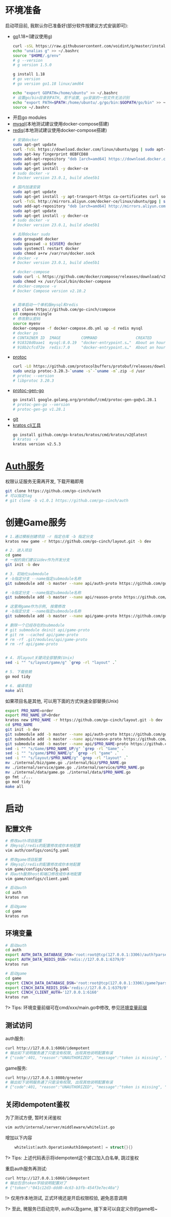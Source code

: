 # 环境准备


启动项目前, 我默认你已准备好(部分软件按建议方式安装即可): 
- [go](https://golang.org/dl)1.18+(建议使用[g](https://github.com/voidint/g))
  ```bash
  curl -sSL https://raw.githubusercontent.com/voidint/g/master/install.sh | bash
  echo "unalias g" >> ~/.bashrc
  source "$HOME/.g/env"
  # g --version
  # g version 1.5.0
  
  g install 1.18
  # go version
  # go version go1.18 linux/amd64
  
  echo "export GOPATH=/home/ubuntu" >> ~/.bashrc 
  # 设置go/bin目录到PATH, 若不设置, go安装的一些文件无法识别
  echo "export PATH=$PATH:/home/ubuntu/.g/go/bin:$GOPATH/go/bin" >> ~/.bashrc
  source ~/.bashrc
  ```
- 开启go modules
- [mysql](https://www.mysql.com)(本地测试建议使用docker-compose搭建)
- [redis](https://redis.io)(本地测试建议使用docker-compose搭建)
  ```bash
  # 安装docker
  sudo apt-get update
  curl -fsSL https://download.docker.com/linux/ubuntu/gpg | sudo apt-key add -
  sudo apt-key fingerprint 0EBFCD88
  sudo add-apt-repository "deb [arch=amd64] https://download.docker.com/linux/ubuntu $(lsb_release -cs) stable"
  sudo apt-get update
  sudo apt-get install -y docker-ce
  # sudo docker -v
  # Docker version 23.0.1, build a5ee5b1

  # 国内加速安装
  sudo apt-get update
  sudo apt-get install -y apt-transport-https ca-certificates curl software-properties-common
  curl -fsSL http://mirrors.aliyun.com/docker-ce/linux/ubuntu/gpg | sudo apt-key add -
  sudo add-apt-repository "deb [arch=amd64] http://mirrors.aliyun.com/docker-ce/linux/ubuntu $(lsb_release -cs) stable"
  sudo apt-get update
  sudo apt-get install -y docker-ce
  # sudo docker -v
  # Docker version 23.0.1, build a5ee5b1

  # 去除docker sudo
  sudo groupadd docker
  sudo gpasswd -a ${USER} docker
  sudo systemctl restart docker
  sudo chmod a+rw /var/run/docker.sock
  # docker -v
  # Docker version 23.0.1, build a5ee5b1

  # docker-compose
  sudo curl -L https://github.com/docker/compose/releases/download/v2.10.2/docker-compose-`uname -s`-`uname -m` -o /usr/local/bin/docker-compose
  sudo chmod +x /usr/local/bin/docker-compose
  # docker-compose -v
  # Docker Compose version v2.10.2

  
  # 简单启动一个单机版mysql和redis
  git clone https://github.com/go-cinch/compose
  cd compose/single
  # 修改默认密码
  source myenv
  docker-compose -f docker-compose.db.yml up -d redis mysql
  # docker ps
  # CONTAINER ID  IMAGE         COMMAND                 CREATED            STATUS         PORTS                                                 NAMES
  # 918328d0aae1  mysql:8.0.19  "docker-entrypoint.s…"  About an hour ago  Up 59 minutes  0.0.0.0:3306->3306/tcp, :::3306->3306/tcp, 33060/tcp  mysql
  # 918b2cfcd72e  redis:7.0     "docker-entrypoint.s…"  About an hour ago  Up 59 minutes  0.0.0.0:6379->6379/tcp, :::6379->6379/tcp             redis
  ```
- [protoc](https://github.com/protocolbuffers/protobuf)
  ```bash
  curl -LO https://github.com/protocolbuffers/protobuf/releases/download/v3.20.3/protoc-3.20.3-`uname -s`-`uname -m`.zip
  sudo unzip protoc-3.20.3-`uname -s`-`uname -m`.zip -d /usr
  # protoc --version
  # libprotoc 3.20.3
  ```
- [protoc-gen-go](https://github.com/protocolbuffers/protobuf-go)
  ```bash
  go install google.golang.org/protobuf/cmd/protoc-gen-go@v1.28.1
  # protoc-gen-go --version
  # protoc-gen-go v1.28.1
  ```
- [git](https://git-scm.com)
- [kratos cli工具](https://go-kratos.dev/docs/getting-started/usage)
  ```bash
  go install github.com/go-kratos/kratos/cmd/kratos/v2@latest
  # kratos -v
  kratos version v2.5.3
  ```


# [Auth服务](https://github.com/go-cinch/auth)


权限认证服务无需再开发, 下载开箱即用

```bash
git clone https://github.com/go-cinch/auth
# 可以指定tag
# git clone -b v1.0.1 https://github.com/go-cinch/auth
```


# 创建Game服务


```bash
# 1.通过模板创建项目 -r 指定仓库 -b 指定分支
kratos new game -r https://github.com/go-cinch/layout.git -b dev

# 2. 进入项目
cd game
# 一般的我们建议以dev作为开发分支
git init -b dev

# 3. 初始化submodule
# -b指定分支 --name指定submodule名称
git submodule add -b master --name api/auth-proto https://github.com/go-cinch/auth-proto.git ./api/auth-proto

# -b指定分支 --name指定submodule名称
git submodule add -b master --name api/reason-proto https://github.com/go-cinch/reason-proto.git ./api/reason-proto

# 这里用game作为示例, 按需修改
# -b指定分支 --name指定submodule名称
git submodule add -b master --name api/game-proto https://github.com/go-cinch/game-proto.git ./api/game-proto

# 删除一个已经存在的submodule
# git submodule deinit api/game-proto
# git rm --cached api/game-proto
# rm -rf .git/modules/api/game-proto
# rm -rf api/game-proto


# 4. 将layout关键词全部替换(Unix)
sed -i "" "s/layout/game/g" `grep -rl "layout" .`

# 5. 下载依赖
go mod tidy

# 6. 编译项目
make all
```

如果项目名是其他, 可以用下面的方式快速全部替换(Unix)  
```bash
export PRO_NAME=order
export PRO_NAME_UP=Order
kratos new $PRO_NAME -r https://github.com/go-cinch/layout.git -b dev
cd $PRO_NAME
git init -b dev
git submodule add -b master --name api/auth-proto https://github.com/go-cinch/auth-proto.git ./api/auth-proto
git submodule add -b master --name api/reason-proto https://github.com/go-cinch/reason-proto.git ./api/reason-proto
git submodule add -b master --name api/$PRO_NAME-proto https://github.com/go-cinch/$PRO_NAME-proto.git ./api/$PRO_NAME-proto
sed -i "" "s/Game/$PRO_NAME_UP/g" `grep -rl "Game" .`
sed -i "" "s/game/$PRO_NAME/g" `grep -rl "game" .`
sed -i "" "s/layout/$PRO_NAME/g" `grep -rl "layout" .`
mv ./internal/biz/game.go ./internal/biz/$PRO_NAME.go
mv ./internal/service/game.go ./internal/service/$PRO_NAME.go
mv ./internal/data/game.go ./internal/data/$PRO_NAME.go
go fmt ./...
go mod tidy
make all
```

# 启动


## 配置文件


```bash
# 修改auth项目配置
# 将mysql/redis的配置修改成你本地配置
vim auth/configs/conifg.yaml

# 修改game项目配置
# 将mysql/redis的配置修改成你本地配置
vim game/configs/conifg.yaml
# 将auth服务host和端口修改成你本地配置
vim game/configs/client.yaml

# 启动auth
cd auth
kratos run

# 启动game
cd game
kratos run
```


## 环境变量


```bash
# 启动auth
cd auth
export AUTH_DATA_DATABASE_DSN='root:root@tcp(127.0.0.1:3306)/auth?parseTime=True'
export AUTH_DATA_REDIS_DSN='redis://127.0.0.1:6379/0'
kratos run

# 启动game
cd game
export CINCH_DATA_DATABASE_DSN='root:root@tcp(127.0.0.1:3306)/game?parseTime=True'
export CINCH_DATA_REDIS_DSN='redis://127.0.0.1:6379/0'
export CINCH_CLIENT_AUTH='127.0.0.1:6160'
kratos run
```

?> Tips: 环境变量前缀可在cmd/xxx/main.go中修改, 参见[环境变量前缀](/base/0.config?id=%e7%8e%af%e5%a2%83%e5%8f%98%e9%87%8f%e5%89%8d%e7%bc%80)


## 测试访问


auth服务: 
```bash
curl http://127.0.0.1:6060/idempotent
# 输出如下说明服务通了只是没有权限, 出现其他说明配置有误
# {"code":401, "reason":"UNAUTHORIZED", "message":"token is missing", "metadata":{}}
```

game服务: 
```bash
curl http://127.0.0.1:8080/greeter
# 输出如下说明服务通了只是没有权限, 出现其他说明配置有误
# {"code":401, "reason":"UNAUTHORIZED", "message":"token is missing", "metadata":{}}
```

## 关闭Idempotent鉴权

为了测试方便, 暂时关闭鉴权
```bash
vim auth/internal/server/middleware/whitelist.go
```

增加以下内容
```go
	whitelist[auth.OperationAuthIdempotent] = struct{}{}
```

?> Tips: 上述代码表示将idempotent这个接口加入白名单, 跳过鉴权


重启auth服务再测试:
```bash
curl http://127.0.0.1:6060/idempotent
# 输出包含token字段说明配置对了
# {"token":"041c12d3-ddd0-4c63-b3fb-454f3e7ec40a"}
```

!> 仅用作本地测试, 正式环境还是开启权限校验, 避免恶意调用


?> 至此, 微服务已启动完毕, auth以及game, 接下来可以自定义你的game啦~
